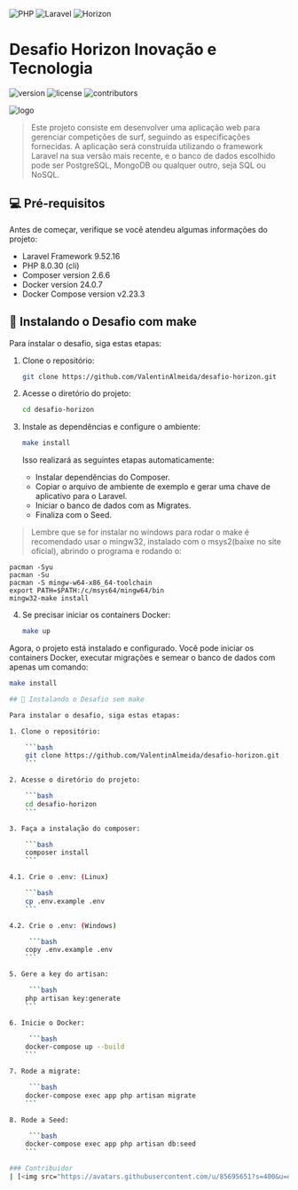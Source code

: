 ![PHP](https://img.shields.io/badge/PHP-777BB4?style=for-the-badge&logo=php&logoColor=white)
![Laravel](https://img.shields.io/badge/Laravel-FF2D20?style=for-the-badge&logo=laravel&logoColor=white)
![Horizon](https://img.shields.io/badge/Horizon-yellow?style=for-the-badge)

# Desafio Horizon Inovação e Tecnologia

![version](https://img.shields.io/badge/version-1.0-blue.svg?longCache=true&style=flat-square)
![license](https://img.shields.io/badge/license-MIT-green.svg?longCache=true&style=flat-square)
![contributors](https://img.shields.io/badge/Contributors-1-brightgreen?style=flat-square)

![logo](https://d2bxzineatl84k.cloudfront.net/storage/files/logos/PyioC4SYIClCgM1q2xFHVtTcrOF0uCGh4V0YUwYW.png)

>Este projeto consiste em desenvolver uma aplicação web para gerenciar competições de surf, seguindo as especificações fornecidas. A aplicação será construída utilizando o framework Laravel na sua versão mais recente, e o banco de dados escolhido pode ser PostgreSQL, MongoDB ou qualquer outro, seja SQL ou NoSQL.

## 💻 Pré-requisitos

Antes de começar, verifique se você atendeu algumas informações do projeto:

* Laravel Framework 9.52.16
* PHP 8.0.30 (cli)
* Composer version 2.6.6
* Docker version 24.0.7
* Docker Compose version v2.23.3

## 🚀 Instalando o Desafio com make

Para instalar o desafio, siga estas etapas:

1. Clone o repositório:

    ```bash
    git clone https://github.com/ValentinAlmeida/desafio-horizon.git
    ```

2. Acesse o diretório do projeto:

    ```bash
    cd desafio-horizon
    ```

3. Instale as dependências e configure o ambiente:

    ```bash
    make install
    ```

    Isso realizará as seguintes etapas automaticamente:
    - Instalar dependências do Composer.
    - Copiar o arquivo de ambiente de exemplo e gerar uma chave de aplicativo para o Laravel.
    - Iniciar o banco de dados com as Migrates.
    - Finaliza com o Seed.

> Lembre que se for instalar no windows para rodar o make é recomendado usar o mingw32, instalado com o msys2(baixe no site oficial), abrindo o programa e rodando o:

        
    pacman -Syu
    pacman -Su
    pacman -S mingw-w64-x86_64-toolchain
    export PATH=$PATH:/c/msys64/mingw64/bin
    mingw32-make install
    

4. Se precisar iniciar os containers Docker:

    ```bash
    make up
    ```

Agora, o projeto está instalado e configurado. Você pode iniciar os containers Docker, executar migrações e semear o banco de dados com apenas um comando:

```bash
make install

## 🚀 Instalando o Desafio sem make

Para instalar o desafio, siga estas etapas:

1. Clone o repositório:

    ```bash
    git clone https://github.com/ValentinAlmeida/desafio-horizon.git
    ```

2. Acesse o diretório do projeto:

    ```bash
    cd desafio-horizon
    ```

3. Faça a instalação do composer:

    ```bash
    composer install
    ```

4.1. Crie o .env: (Linux)

    ```bash
    cp .env.example .env
    ```

4.2. Crie o .env: (Windows)

     ```bash
    copy .env.example .env
    ```   

5. Gere a key do artisan:

     ```bash
    php artisan key:generate
    ```    

6. Inicie o Docker:

     ```bash
    docker-compose up --build
    ```    

7. Rode a migrate:

     ```bash
    docker-compose exec app php artisan migrate
    ```   

8. Rode a Seed:

     ```bash
    docker-compose exec app php artisan db:seed
    ```   

### Contribuidor
| [<img src="https://avatars.githubusercontent.com/u/85695651?s=400&u=d9da951fa99581e5dfbd44e3fb4f847451efcfbb&v=4"><br><sub>Valentin Almeida</sub>](https://github.com/ValentinAlmeida) |:-:|